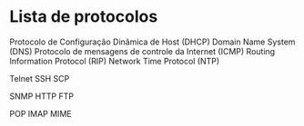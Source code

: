 # Lista de protocolos

Protocolo de Configuração Dinâmica de Host (DHCP)
Domain Name System (DNS)
Protocolo de mensagens de controle da Internet (ICMP)
Routing Information Protocol (RIP)
Network Time Protocol (NTP)

Telnet
SSH
SCP

SNMP
HTTP
FTP

POP
IMAP
MIME













